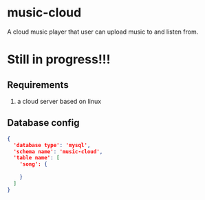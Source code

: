 # music-cloud
A cloud music player that user can upload music to and listen from.

# Still in progress!!!





## Requirements

1. a cloud server based on linux



## Database config

```json
{
  'database type': 'mysql',
  'schema name': 'music-cloud',
  'table name': [
    'song': {
    	
    }
  ]
}
```

